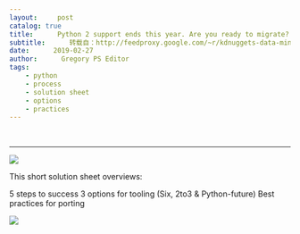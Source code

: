 ```yaml
---
layout:     post
catalog: true
title:      Python 2 support ends this year. Are you ready to migrate?
subtitle:      转载自：http://feedproxy.google.com/~r/kdnuggets-data-mining-analytics/~3/1YZyOSTcIgk/activestate-python-2-ends.html
date:      2019-02-27
author:      Gregory PS Editor
tags:
    - python
    - process
    - solution sheet
    - options
    - practices
---
```



  
 





---
![](http://feedproxy.google.com/images/activestate-migrate-python-2to3-600.jpg)


This short solution sheet overviews:

5 steps to success
 3 options for tooling (Six, 2to3 & Python-future)
 Best practices for porting


![](http://feedproxy.google.com/images/read-now-red-180.jpg)









